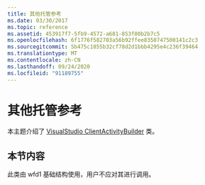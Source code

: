 ```yaml
---
title: 其他托管参考
ms.date: 03/30/2017
ms.topic: reference
ms.assetid: 453917f7-5fb9-4572-a681-853f80b2b7c5
ms.openlocfilehash: 6f1776f582703a56b92ffee8350747500141c2c3
ms.sourcegitcommit: 5b475c1855b32cf78d2d1bbb4295e4c236f39464
ms.translationtype: MT
ms.contentlocale: zh-CN
ms.lasthandoff: 09/24/2020
ms.locfileid: "91189755"
---
```

# <a name="additional-managed-reference"></a>其他托管参考

本主题介绍了 [VisualStudio ClientActivityBuilder](microsoft-visualstudio-activities-asr-clientactivitybuilder.md) 类。  
  
## <a name="in-this-section"></a>本节内容  

 此类由 wfd1 基础结构使用，用户不应对其进行调用。
